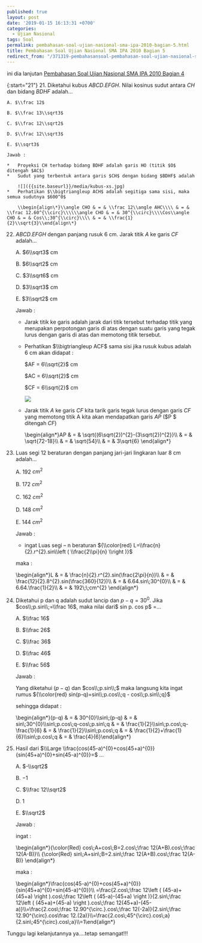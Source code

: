 ```yaml
---
published: true
layout: post
date: '2019-01-15 16:13:31 +0700'
categories:
  - Ujian Nasional
tags: Soal
permalink: pembahasan-soal-ujian-nasional-sma-ipa-2010-bagian-5.html
title: Pembahasan Soal Ujian Nasional SMA IPA 2010 Bagian 5
redirect_from: "/371319-pembahasansoal-pembahasan-soal-ujian-nasional-sma-ipa-2010-bagian-5.html"
---
```

ini dia lanjutan [Pembahasan Soal Ujian Nasional SMA IPA 2010 Bagian 4]({{site.baseurl}}/pembahasan-soal-ujian-nasional-sma-ipa-2010-bagian-4.html)

{:start="21"}
21. Diketahui kubus $ABCD.EFGH$. Nilai kosinus sudut antara $CH$ dan bidang $BDHF$ adalah…
    
    A. $\\frac 12$
    
    B. $\\frac 13\\sqrt3$
    
    C. $\\frac 12\\sqrt2$
    
    D. $\\frac 12\\sqrt3$
    
    E. $\\sqrt3$
    
    Jawab :
    
    *   Proyeksi CH terhadap bidang BDHF adalah garis HO (titik $O$ ditengah $AC$)
    *   Sudut yang terbentuk antara garis $CH$ dengan bidang $BDHF$ adalah
        
        ![]({{site.baseurl}}/media/kubus-xs.jpg)
    *   Perhatikan $\\bigtriangleup ACH$ adalah segitiga sama sisi, maka semua sudutnya $600^0$
        
        \\begin{align\*}\\angle CHO & = & \\frac 12\\angle AHC\\\\ & = & \\frac 12.60^{\\circ}\\\\\\angle CHO & = & 30^{\\circ}\\\\Cos\\angle CHO & = & Cos\\;30^{\\circ}\\\\ & = & \\frac{1}{2}\\sqrt{3}\\end{align\*}
        
22. $ABCD.EFGH$ dengan panjang rusuk 6 cm. Jarak titik $A$ ke garis $CF$ adalah…
    
    A. $6\\sqrt3$ cm
    
    B. $6\\sqrt2$ cm
    
    C. $3\\sqrt6$ cm
    
    D. $3\\sqrt3$ cm
    
    E. $3\\sqrt2$ cm
    
    Jawab :
    
    *   Jarak titik ke garis adalah jarak dari titik tersebut terhadap titik yang merupakan perpotongan garis di atas dengan suatu garis yang tegak lurus dengan garis di atas dan memotong titik tersebut.
        
    *   Perhatikan $\\bigtriangleup ACF$ sama sisi jika rusuk kubus adalah 6 cm akan didapat :
        
        $AF = 6\\sqrt{2}$ cm
        
        $AC = 6\\sqrt{2}$ cm
        
        $CF = 6\\sqrt{2}$ cm
        

        ![]({{site.baseurl}}/media/kubus2-xs.jpg)
    *   Jarak titik $A$ ke garis $CF$ kita tarik garis tegak lurus dengan garis $CF$ yang memotong titik A kita akan mendapatkan garis $AP$ ($P $ ditengah $CF$)
        
        \\begin{align\*}AP & = & \\sqrt{(6\\sqrt{2})^{2}-(3\\sqrt{2})^{2}}\\\\ & = & \\sqrt{72-18}\\\\ & = & \\sqrt{54}\\\\ & = & 3\\sqrt{6} \\end{align\*}
        
23. Luas segi 12 beraturan dengan panjang jari-jari lingkaran luar 8 cm adalah…
    
    A. 192 $cm^2$
    
    B. 172 $cm^2$
    
    C. 162 $cm^2$
    
    D. 148 $cm^2$
    
    E. 144 $cm^2$
    
    Jawab :
    
    *   ingat Luas segi – n beraturan ${\\color{red} L=\\frac{n}{2}.r^{2}.sin\\left ( \\frac{2\\pi}{n} \\right )}$
    
    maka :
    
    \\begin{align\*}L & = & \\frac{n}{2}.r^{2}.sin(\\frac{2\\pi}{n})\\\\ & = & \\frac{12}{2}.8^{2}.sin(\\frac{360}{12})\\\\ & = & 6.64.sin\\;30^{0}\\\\ & = & 6.64.\\frac{1}{2}\\\\ & = & 192\\;\\;cm^{2} \\end{align\*}
    
24. Diketahui p dan q adalah sudut lancip dan $p-q=30^0$. Jika $cos\\;p.sin\\;=\\frac 16$, maka nilai dari$ sin p. cos p$ =…
    
    A. $\\frac 16$
    
    B. $\\frac 26$
    
    C. $\\frac 36$
    
    D. $\\frac 46$
    
    E. $\\frac 56$
    
    Jawab :
    
    Yang diketahui $(p-q)$ dan $cos\\;p.sin\\;$ maka langsung kita ingat rumus ${\\color{red} sin(p-q)=sin\\;p.cos\\;q - cos\\;p.sin\\;q}$
    
    sehingga didapat :
    
    \\begin{align\*}(p-q) & = & 30^{0}\\\\sin\\;(p-q) & = & sin\\;30^{0}\\\\sin\\;p.cos\\;q-cos\\;p.sin\\;q & = & \\frac{1}{2}\\\\sin\\;p.cos\\;q-\\frac{1}{6} & = & \\frac{1}{2}\\\\sin\\;p.cos\\;q & = & \\frac{1}{2}+\\frac{1}{6}\\\\sin\\;p.cos\\;q & = & \\frac{4}{6}\\end{align\*}
    
25. Hasil dari $\\Large \\frac{cos(45-a)^{0}+cos(45+a)^{0}}{sin(45+a)^{0}+sin(45-a)^{0}}=$ …
    
    A. $-\\sqrt2$
    
    B. $-1$
    
    C. $\\frac 12\\sqrt2$
    
    D. $1$
    
    E. $\\sqrt2$
    
    Jawab :
    
    ingat :
    
    \\begin{align\*}{\\color{Red} cos\\;A+cos\\;B=2.cos\\;\\frac 12(A+B).cos\\;\\frac 12(A-B)}\\\\ {\\color{Red} sin\\;A+sin\\;B=2.sin\\;\\frac 12(A+B).cos\\;\\frac 12(A-B)} \\end{align\*}
    
    maka :
    
    \\begin{align\*}\\frac{cos(45-a)^{0}+cos(45+a)^{0}}{sin(45+a)^{0}+sin(45-a)^{0}}\\\\ =\\frac{2.cos\\;\\frac 12\\left ( (45-a)+(45+a) \\right ).cos\\;\\frac 12\\left ( (45-a)-(45+a) \\right )}{2.sin\\;\\frac 12\\left ( (45+a)+(45-a) \\right ).cos\\;\\frac 12(45+a)-(45-a)}\\\\=\\frac{2.cos\\;\\frac 12.90^{\\circ.}.cos\\;\\frac 12(-2a)}{2.sin\\;\\frac 12.90^{\\circ}.cos\\frac 12.(2a)}\\\\=\\frac{2.cos\\;45^{\\circ}.cos\\;a}{2.sin\\;45^{\\circ}.cos\\;a}\\\\=1\\end{align\*}
    

Tunggu lagi kelanjutannya ya….tetap semangat!!!
